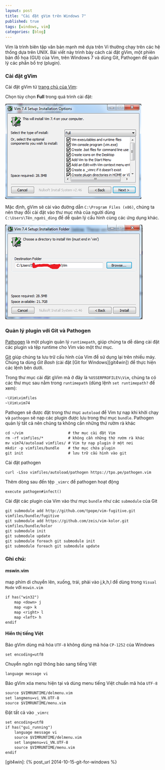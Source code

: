 ```yaml
---
layout: post
title: "Cài đặt gVim trên Windows 7"
published: true
tags: [windows, vim]
categories: [blog]
---
```


Vim là trình biên tập văn bản mạnh mẽ dựa trên Vi thường chạy trên các hệ thống
dựa trên UNIX. Bài viết này trình bày cách cài đặt gVim, một phiên bản đồ họa
(GUI) của Vim, trên Windows 7 và dùng Git, Pathogen để quản lý các phần bổ trợ
(plugin).

### Cài đặt gVim

Cài đặt gVim từ [trang chủ của Vim][vim]:

Chọn tùy chọn **Full** trong quá trình cài đặt:

![full-install](/images/vim_install_full.png 'Full Install')

Mặc định, gVim sẽ cài vào đường dẫn `C:\Program Files (x86)`, chúng ta nên thay
đổi cài đặt vào thư mục nhà của người dùng `C:\Users\Tên_người_dùng` để dễ quản
lý cấu hình cùng các ứng dụng khác.

![homedir-install](/images/vim_install_path.png 'Chọn thư mục cài gVim')

### Quản lý plugin với Git và Pathogen

[Pathogen][pathogen] là một plugin quản lý `runtimepath`, giúp chúng ta dễ dàng
cài đặt các plugin và tệp runtime cho Vim vào một thư mục.

[Git][git] giúp chúng ta lưu trữ cấu hình của Vim để sử dụng lại trên nhiều
máy. Chúng ta dùng *Git Bash*  (cài đặt [Git for Windows][git4win]) để thực
hiện các lệnh bên dưới.

Trong thư mục cài đặt gVim mà ở đây là `%USSERPROFILE%\Vim`, chúng ta có các
thư mục sau nằm trong `runtimepath` (dùng lệnh `set runtimepath?` để xem):

    ~\Vim\vimfiles
    ~\Vim\vim74

Pathogen sẽ được đặt trong thư mục `autoload` để Vim tự nạp khi khởi chạy và
`pathogen` sẽ nạp các plugin được lưu trong thư mục `bundle`. Pathogen quản lý
tất cả nên chúng ta không cần những thứ rườm rà khác

    cd ~/vim                    # thư mục cài đặt Vim
    rm -rf vimfiles/*           # không cần những thứ rườm rà khác
    mv vim74/autoload vimfiles/ # Vim tự nạp plugin ở một nơi
    mkdir -p vimfiles/bundle    # thư mục chứa plugin
    git init                    # lưu trữ cấu hình vào git

Cài đặt pathogen

    curl -LSso vimfiles/autoload/pathogen https://tpo.pe/pathogen.vim

Thêm dòng sau đến tệp `_vimrc` để pathogen hoạt động

    execute pathogen#infect()

Cài đặt các plugin của Vim vào thư mục `bundle` như các `submodule` của Git

    git submodule add http://github.com/tpope/vim-fugitive.git vimfiles/bundle/fugitive
    git submodule add https://github.com/zeis/vim-kolor.git vimfiles/bundle/kolor
    git submodule init
    git submodule update
    git submodule foreach git submodule init
    git submodule foreach git submodule update

### Ghi chú:

#### mswin.vim

map phím di chuyển lên, xuống, trái, phải vào j,k,h,l để dùng trong `Visual
Mode` với `mswin.vim`

    if has("win32")
        map <down> j
        map <up> k
        map <right> l
        map <left> h
    endif

#### Hiển thị tiếng Việt

Bảo gVim dùng mã hóa `UTF-8` không dùng mã hóa `CP-1252` của Windows

    set encoding=utf8

Chuyển ngôn ngữ thông báo sang tiếng Việt

    language message vi

Bảo gVim xóa menu hiện tại và dùng menu tiếng Việt chuẩn mã hóa `UTF-8`

    source $VIMRUNTIME/delmenu.vim
    set langmenu=vi_VN.UTF-8
    source $VIMRUNTIME/menu.vim
    
Đặt tất cả vào `_vimrc`

    set encoding=utf8
    if has("gui_running")
        language message vi
        source $VIMRUNTIME/delmenu.vim
        set langmenu=vi_VN.UTF-8
        source $VIMRUNTIME/menu.vim
    endif


[vim]: http://www.vim.org
[git]: http://git-scm.com
[pathogen]: https://github.com/tpope/vim-pathogen
[git4win]: {% post_url 2014-10-15-git-for-windows %}
